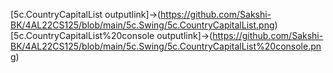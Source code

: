 [5c.CountryCapitalList outputlink]->(https://github.com/Sakshi-BK/4AL22CS125/blob/main/5c.Swing/5c.CountryCapitalList.png)
[5c.CountryCapitalList%20console outputlink]->(https://github.com/Sakshi-BK/4AL22CS125/blob/main/5c.Swing/5c.CountryCapitalList%20console.png)

